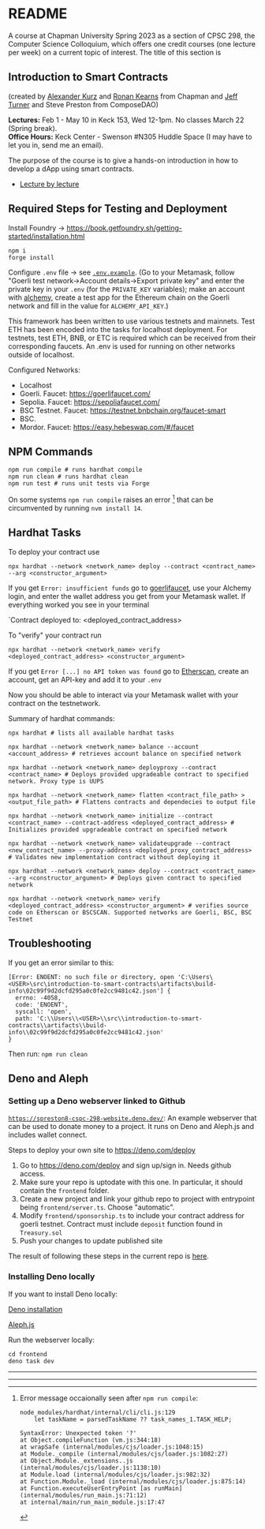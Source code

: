 # README

A course at Chapman University Spring 2023 as a section of CPSC 298, the Computer Science Colloquium, which offers one credit courses (one lecture per week) on a current topic of interest. The title of this section is

## Introduction to Smart Contracts

(created by [Alexander Kurz](https://www.chapman.edu/our-faculty/alexander-kurz) and [Ronan Kearns](https://www.linkedin.com/in/ronank/) from Chapman and [Jeff Turner](https://www.linkedin.com/in/composedao/) and Steve Preston from ComposeDAO)

**Lectures:** Feb 1 - May 10 in Keck 153, Wed 12-1pm. No classes March 22 (Spring break).  
**Office Hours:** Keck Center - Swenson #N305 Huddle Space (I may have to let you in, send me an email).  

The purpose of the course is to give a hands-on introduction in how to develop a dApp using smart contracts.

- [Lecture by lecture](lectures/lecture-by-lecture.md)

## Required Steps for Testing and Deployment

Install Foundry -> https://book.getfoundry.sh/getting-started/installation.html

```
npm i 
forge install 
```

Configure `.env` file -> see [`.env.example`](https://github.com/alexhkurz/introduction-to-smart-contracts/blob/main/.env.example). (Go to your Metamask, follow "Goerli test network->Account details->Export private key" and enter the private key in your `.env` (for the `PRIVATE_KEY` variables); make an account with [alchemy](https://www.alchemy.com/), create a test app for the Ethereum chain on the Goerli network and fill in the value for `ALCHEMY_API_KEY`.)

This framework has been written to use various testnets and mainnets. Test ETH has been encoded into the tasks for localhost deployment. For testnets, test ETH, BNB, or ETC is required which can be received from their corresponding faucets. An .env is used for running on other networks outside of localhost.

Configured Networks:

- Localhost
- Goerli. Faucet: https://goerlifaucet.com/
- Sepolia. Faucet: https://sepoliafaucet.com/
- BSC Testnet. Faucet: https://testnet.bnbchain.org/faucet-smart
- BSC.
- Mordor. Faucet: https://easy.hebeswap.com/#/faucet

## NPM Commands

```
npm run compile # runs hardhat compile
npm run clean # runs hardhat clean
npm run test # runs unit tests via Forge
```

On some systems `npm run compile` raises an error [^error] that can be circumvented by running `nvm install 14`.

## Hardhat Tasks

To deploy your contract use

```
npx hardhat --network <network_name> deploy --contract <contract_name> --arg <constructor_argument>
```

If you get `Error: insufficient funds` go to [goerlifaucet](https://goerlifaucet.com/), use your Alchemy login, and enter the wallet address you get from your Metamask wallet. If everything worked you see in your terminal

`Contract deployed to: <deployed_contract_address>    

To "verify" your contract run

```
npx hardhat --network <network_name> verify <deployed_contract_address> <constructor_argument>
```

If you get `Error [...] no API token was found` go to [Etherscan](https://etherscan.io/), create an account, get an API-key and add it to your `.env` 

Now you should be able to interact via your Metamask wallet with your contract on the testnetwork.

Summary of hardhat commands:

```
npx hardhat # lists all available hardhat tasks

npx hardhat --network <network_name> balance --account <account_address> # retrieves account balance on specified network

npx hardhat --network <network_name> deployproxy --contract <contract_name> # Deploys provided upgradeable contract to specified network. Proxy type is UUPS

npx hardhat --network <network_name> flatten <contract_file_path> > <output_file_path> # Flattens contracts and dependecies to output file

npx hardhat --network <network_name> initialize --contract <contract_name> --contract-address <deployed_contract_address> # Initializes provided upgradeable contract on specified network

npx hardhat --network <network_name> validateupgrade --contract <new_contract_name> --proxy-address <deployed_proxy_contract_address> # Validates new implementation contract without deploying it

npx hardhat --network <network_name> deploy --contract <contract_name> --arg <constructor_argument> # Deploys given contract to specified network

npx hardhat --network <network_name> verify <deployed_contract_address> <constructor_argument> # verifies source code on Etherscan or BSCSCAN. Supported networks are Goerli, BSC, BSC Testnet
```

## Troubleshooting

If you get an error similar to this:
```
[Error: ENOENT: no such file or directory, open 'C:\Users\<USER>\src\introduction-to-smart-contracts\artifacts\build-info\02c99f9d2dcfd295a0c0fe2cc9481c42.json'] {
  errno: -4058,
  code: 'ENOENT',
  syscall: 'open',
  path: 'C:\\Users\\<USER>\\src\\introduction-to-smart-contracts\\artifacts\\build-info\\02c99f9d2dcfd295a0c0fe2cc9481c42.json'
}
```
Then run: `npm run clean`

## Deno and Aleph

### Setting up a Deno webserver linked to Github

[`https://spreston8-cspc-298-website.deno.dev/`](https://spreston8-cspc-298-website.deno.dev/): An example webserver that can be used to donate money to a project. It runs on Deno and Aleph.js and includes wallet connect.

Steps to deploy your own site to https://deno.com/deploy

1. Go to https://deno.com/deploy and sign up/sign in. Needs github access.
2. Make sure your repo is uptodate with this one. In particular, it should contain the `frontend` folder.
3. Create a new project and link your github repo to project with entrypoint being `frontend/server.ts`. Choose "automatic".
4. Modify `frontend/sponsorship.ts` to include your contract address for goerli testnet. Contract must include `deposit` function found in `Treasury.sol`
5. Push your changes to update published site

The result of following these steps in the current repo is [here](https://intro-smart-contracts.deno.dev/).

### Installing Deno locally

If you want to install Deno locally:

[Deno installation](https://deno.com/manual@v1.33.1/getting_started/installation)

[Aleph.js](https://alephjs.org/)

Run the webserver locally:

```
cd frontend
deno task dev
```

---

---

[^error]: Error message occaionally seen after `npm run compile`:

    ```
    node_modules/hardhat/internal/cli/cli.js:129
        let taskName = parsedTaskName ?? task_names_1.TASK_HELP;
    
    SyntaxError: Unexpected token '?'
    at Object.compileFunction (vm.js:344:18)
    at wrapSafe (internal/modules/cjs/loader.js:1048:15)
    at Module._compile (internal/modules/cjs/loader.js:1082:27)
    at Object.Module._extensions..js (internal/modules/cjs/loader.js:1138:10)
    at Module.load (internal/modules/cjs/loader.js:982:32)
    at Function.Module._load (internal/modules/cjs/loader.js:875:14)
    at Function.executeUserEntryPoint [as runMain] (internal/modules/run_main.js:71:12)
    at internal/main/run_main_module.js:17:47
    ```
